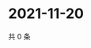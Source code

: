 # 2021-11-20

共 0 条

<!-- BEGIN WEIBO -->
<!-- 最后更新时间 Sat Nov 20 2021 05:13:03 GMT+0800 (China Standard Time) -->

<!-- END WEIBO -->
